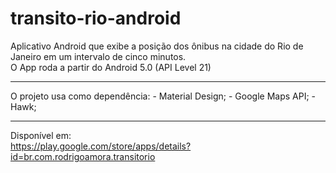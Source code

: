 # transito-rio-android
Aplicativo Android que exibe a posição dos ônibus na cidade do Rio de Janeiro em um intervalo de cinco minutos. <br>
O App roda a partir do Android 5.0 (API Level 21)<br>
<hr>
O projeto usa como dependência:
- Material Design;
- Google Maps API;
- Hawk;

<hr>

Disponível em: <br>
https://play.google.com/store/apps/details?id=br.com.rodrigoamora.transitorio
